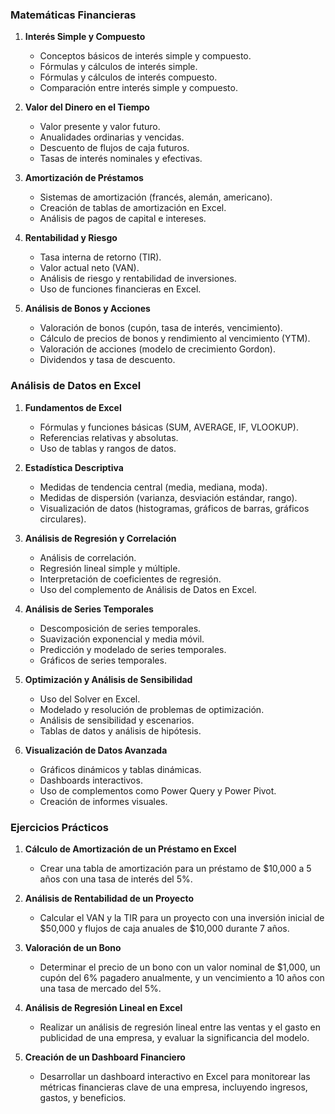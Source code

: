 ### Matemáticas Financieras

1. **Interés Simple y Compuesto**
   - Conceptos básicos de interés simple y compuesto.
   - Fórmulas y cálculos de interés simple.
   - Fórmulas y cálculos de interés compuesto.
   - Comparación entre interés simple y compuesto.

2. **Valor del Dinero en el Tiempo**
   - Valor presente y valor futuro.
   - Anualidades ordinarias y vencidas.
   - Descuento de flujos de caja futuros.
   - Tasas de interés nominales y efectivas.

3. **Amortización de Préstamos**
   - Sistemas de amortización (francés, alemán, americano).
   - Creación de tablas de amortización en Excel.
   - Análisis de pagos de capital e intereses.

4. **Rentabilidad y Riesgo**
   - Tasa interna de retorno (TIR).
   - Valor actual neto (VAN).
   - Análisis de riesgo y rentabilidad de inversiones.
   - Uso de funciones financieras en Excel.

5. **Análisis de Bonos y Acciones**
   - Valoración de bonos (cupón, tasa de interés, vencimiento).
   - Cálculo de precios de bonos y rendimiento al vencimiento (YTM).
   - Valoración de acciones (modelo de crecimiento Gordon).
   - Dividendos y tasa de descuento.

### Análisis de Datos en Excel

1. **Fundamentos de Excel**
   - Fórmulas y funciones básicas (SUM, AVERAGE, IF, VLOOKUP).
   - Referencias relativas y absolutas.
   - Uso de tablas y rangos de datos.

2. **Estadística Descriptiva**
   - Medidas de tendencia central (media, mediana, moda).
   - Medidas de dispersión (varianza, desviación estándar, rango).
   - Visualización de datos (histogramas, gráficos de barras, gráficos circulares).

3. **Análisis de Regresión y Correlación**
   - Análisis de correlación.
   - Regresión lineal simple y múltiple.
   - Interpretación de coeficientes de regresión.
   - Uso del complemento de Análisis de Datos en Excel.

4. **Análisis de Series Temporales**
   - Descomposición de series temporales.
   - Suavización exponencial y media móvil.
   - Predicción y modelado de series temporales.
   - Gráficos de series temporales.

5. **Optimización y Análisis de Sensibilidad**
   - Uso del Solver en Excel.
   - Modelado y resolución de problemas de optimización.
   - Análisis de sensibilidad y escenarios.
   - Tablas de datos y análisis de hipótesis.

6. **Visualización de Datos Avanzada**
   - Gráficos dinámicos y tablas dinámicas.
   - Dashboards interactivos.
   - Uso de complementos como Power Query y Power Pivot.
   - Creación de informes visuales.

### Ejercicios Prácticos

1. **Cálculo de Amortización de un Préstamo en Excel**
   - Crear una tabla de amortización para un préstamo de $10,000 a 5 años con una tasa de interés del 5%.

2. **Análisis de Rentabilidad de un Proyecto**
   - Calcular el VAN y la TIR para un proyecto con una inversión inicial de $50,000 y flujos de caja anuales de $10,000 durante 7 años.

3. **Valoración de un Bono**
   - Determinar el precio de un bono con un valor nominal de $1,000, un cupón del 6% pagadero anualmente, y un vencimiento a 10 años con una tasa de mercado del 5%.

4. **Análisis de Regresión Lineal en Excel**
   - Realizar un análisis de regresión lineal entre las ventas y el gasto en publicidad de una empresa, y evaluar la significancia del modelo.

5. **Creación de un Dashboard Financiero**
   - Desarrollar un dashboard interactivo en Excel para monitorear las métricas financieras clave de una empresa, incluyendo ingresos, gastos, y beneficios.